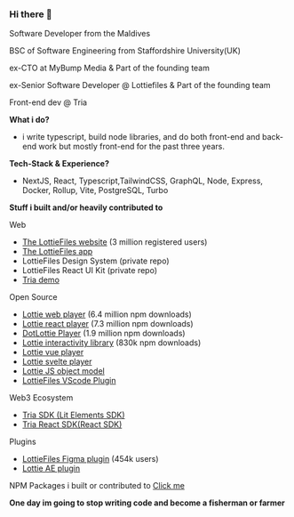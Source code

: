 ### Hi there 👋

Software Developer from the Maldives

BSC of Software Engineering from Staffordshire University(UK)

ex-CTO at MyBump Media & Part of the founding team

ex-Senior Software Developer @ Lottiefiles & Part of the founding team

Front-end dev @ Tria

**What i do?**

- i write typescript, build node libraries, and do both front-end and back-end work but mostly front-end for the past three years.

**Tech-Stack & Experience?**
- NextJS, React, Typescript,TailwindCSS, GraphQL, Node, Express, Docker, Rollup, Vite, PostgreSQL, Turbo

**Stuff i built and/or heavily contributed to**

Web 

- [The LottieFiles website](https://lottiefiles.com/) (3 million registered users)
- [The LottieFiles app](https://app.lottiefiles.com/)
- LottieFiles Design System (private repo)
- LottieFiles React UI Kit (private repo)
- [Tria demo](https://tria-demo-staging.vercel.app/) 

Open Source
  
- [Lottie web player](https://github.com/LottieFiles/lottie-player) (6.4 million npm downloads)
- [Lottie react player](https://www.npmjs.com/package/@lottiefiles/react-lottie-player) (7.3 million npm downloads)
- [DotLottie Player](https://github.com/dotlottie/player-component) (1.9 million npm downloads)
- [Lottie interactivity library](https://github.com/LottieFiles/lottie-interactivity) (830k npm downloads)
- [Lottie vue player](https://www.npmjs.com/package/@lottiefiles/vue-lottie-player)
- [Lottie svelte player](https://www.npmjs.com/package/@lottiefiles/svelte-lottie-player)
- [Lottie JS object model](https://github.com/LottieFiles/lottie-js)
- [LottieFiles VScode Plugin](https://lottiefiles.com/plugins/visual-studio-code)


Web3 Ecosystem
- [Tria SDK (Lit Elements SDK)](https://www.npmjs.com/package/@tria-sdk/authenticate-web)
- [Tria React SDK(React SDK)](https://www.npmjs.com/package/@tria-sdk/authenticate-web)
  
Plugins

- [LottieFiles Figma plugin](figma.com/community/plugin/809860933081065308/lottiefiles) (454k users)
- [Lottie AE plugin](https://exchange.adobe.com/apps/cc/103642/lottiefiles-for-after-effects)
  


NPM Packages i built or contributed to [Click me](https://www.npmjs.com/~karamalie)

**One day im going to stop writing code and become a fisherman or farmer**
